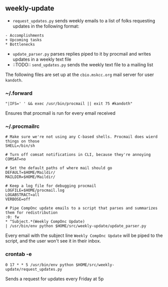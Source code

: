 ## weekly-update
- `request_updates.py` sends weekly emails to a list of folks requesting updates in the following format:
```
- Accomplishments
+ Upcoming tasks
* Bottlenecks
```
- `update_parser.py` parses replies piped to it by procmail and writes updates in a weekly text file
- ::TODO:: `send_updates.py` sends the weekly text file to a mailing list

The following files are set up at the `cbio.mskcc.org` mail server for user `kandoth`.

### ~/.forward
```
"|IFS=' ' && exec /usr/bin/procmail || exit 75 #kandoth"
```
Ensures that procmail is run for every email received

### ~/.procmailrc
```
# Make sure we're not using any C-based shells. Procmail does wierd things on those
SHELL=/bin/sh

# Turn off comsat notifications in CLI, because they're annoying
COMSAT=no

# Set the default paths of where mail should go
DEFAULT=$HOME/Maildir/
MAILDIR=$HOME/Maildir/

# Keep a log file for debugging procmail
LOGFILE=$HOME/procmail.log
LOGABSTRACT=all
VERBOSE=off

# Pipe CompOnc update emails to a script that parses and summarizes them for redistribution
:0: fw
* ^Subject.*(Weekly CompOnc Update)
| /usr/bin/env python $HOME/src/weekly-update/update_parser.py
```
Every email with the subject line `Weekly CompOnc Update` will be piped to the script, and the user won't see it in their inbox.

### crontab -e
```
0 17 * * 5 /usr/bin/env python $HOME/src/weekly-update/request_updates.py
```
Sends a request for updates every Friday at 5p
